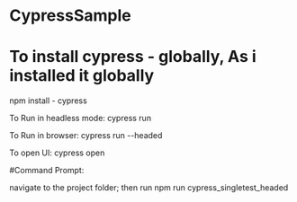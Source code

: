 # CypressSample

# To install cypress - globally, As i installed it globally

npm install - cypress

To Run in headless mode:
cypress run

To Run in browser:
cypress run --headed

To open UI:
cypress open

#Command Prompt:

navigate to the project folder; then run npm run cypress_singletest_headed

